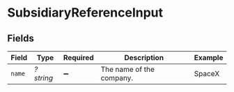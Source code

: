 # SubsidiaryReferenceInput


## Fields

| Field                    | Type                     | Required                 | Description              | Example                  |
| ------------------------ | ------------------------ | ------------------------ | ------------------------ | ------------------------ |
| `name`                   | *?string*                | :heavy_minus_sign:       | The name of the company. | SpaceX                   |